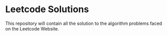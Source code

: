 # Leetcode Solutions

This repository will contain all the solution to the algorithm problems faced on the Leetcode Website.
